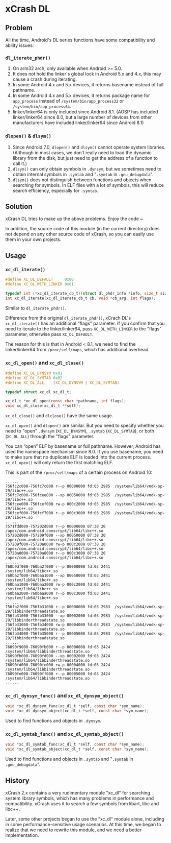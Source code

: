 # xCrash DL

## Problem

All the time, Android's DL series functions have some compatibility and ability issues:

### `dl_iterate_phdr()`

1. On arm32 arch, only available when Android >= 5.0.
2. It does not hold the linker's global lock in Android 5.x and 4.x, this may cause a crash during iterating.
3. In some Android 4.x and 5.x devices, it returns basename instead of full pathname.
4. In some Android 4.x and 5.x devices, it returns package name for `app_process` instead of `/system/bin/app_process32` or `/system/bin/app_process64`.
5. linker/linker64 is only included since Android 8.1. (AOSP has included linker/linker64 since 8.0, but a large number of devices from other manufacturers have included linker/linker64 since Android 8.1)

### `dlopen()` & `dlsym()`

1. Since Android 7.0, `dlopen()` and `dlsym()` cannot operate system libraries. (Although in most cases, we don’t really need to load the dynamic library from the disk, but just need to get the address of a function to call it.)
2. `dlsym()` can only obtain symbols in `.dynsym`, but we sometimes need to obtain internal symbols in `.symtab` and "`.symtab` in `.gnu_debugdata`".
3. `dlsym()` does not distinguish between functions and objects when searching for symbols. In ELF files with a lot of symbols, this will reduce search efficiency, especially for `.symtab`.

## Solution

xCrash DL tries to make up the above problems. Enjoy the code ~

In addition, the source code of this module (in the current directory) does not depend on any other source code of xCrash, so you can easily use them in your own projects.

## Usage

### `xc_dl_iterate()`

```c
#define XC_DL_DEFAULT     0x00
#define XC_DL_WITH_LINKER 0x01

typedef int (*xc_dl_iterate_cb_t)(struct dl_phdr_info *info, size_t size, void *arg);
int xc_dl_iterate(xc_dl_iterate_cb_t cb, void *cb_arg, int flags);
```

Similar to `dl_iterate_phdr()`.

Difference from the original `dl_iterate_phdr()`, xCrach DL's `xc_dl_iterate()` has an additional "flags" parameter. If you confirm that you need to iterate to the linker/linker64, pass `XC_DL_WITH_LINKER` to the "flags" parameter, otherwise pass `XC_DL_DEFAULT`.

The reason for this is that in Android < 8.1, we need to find the linker/linker64 from `/proc/self/maps`, which has additional overhead.

### `xc_dl_open()` and `xc_dl_close()`

```c
#define XC_DL_DYNSYM 0x01
#define XC_DL_SYMTAB 0x02
#define XC_DL_ALL    (XC_DL_DYNSYM | XC_DL_SYMTAB)

typedef struct xc_dl xc_dl_t;

xc_dl_t *xc_dl_open(const char *pathname, int flags);
void xc_dl_close(xc_dl_t **self);
```

`xc_dl_close()` and `dlclose()` have the same usage.

`xc_dl_open()` and `dlopen()` are similar. But you need to specify whether you need to "open" `.dynsym` (`XC_DL_DYNSYM`), `.symtab` (`XC_DL_SYMTAB`), or both (`XC_DL_ALL`) through the "flags" parameter.

You can “open” ELF by basename or full pathname. However, Android has used the namespace mechanism since 8.0. If you use basename, you need to make sure that no duplicate ELF is loaded into the current process. `xc_dl_open()` will only return the first matching ELF.

This is part of the `/proc/self/maps` of a certain process on Android 10:

```
......
756fc2c000-756fc7c000 r--p 00000000 fd:03 2985  /system/lib64/vndk-sp-29/libc++.so
756fc7c000-756fcee000 --xp 00050000 fd:03 2985  /system/lib64/vndk-sp-29/libc++.so
756fcee000-756fcef000 rw-p 000c2000 fd:03 2985  /system/lib64/vndk-sp-29/libc++.so
756fcef000-756fcf7000 r--p 000c3000 fd:03 2985  /system/lib64/vndk-sp-29/libc++.so
......
7571fdd000-757202d000 r--p 00000000 07:38 20    /apex/com.android.conscrypt/lib64/libc++.so
757202d000-757209f000 --xp 00050000 07:38 20    /apex/com.android.conscrypt/lib64/libc++.so
757209f000-75720a0000 rw-p 000c2000 07:38 20    /apex/com.android.conscrypt/lib64/libc++.so
75720a0000-75720a8000 r--p 000c3000 07:38 20    /apex/com.android.conscrypt/lib64/libc++.so
......
760b9df000-760ba2f000 r--p 00000000 fd:03 2441  /system/lib64/libc++.so
760ba2f000-760baa1000 --xp 00050000 fd:03 2441  /system/lib64/libc++.so
760baa1000-760baa2000 rw-p 000c2000 fd:03 2441  /system/lib64/libc++.so
760baa2000-760baaa000 r--p 000c3000 fd:03 2441  /system/lib64/libc++.so
......
756fb2f000-756fb31000 r--p 00000000 fd:03 2983  /system/lib64/vndk-sp-29/libbinderthreadstate.so
756fb31000-756fb33000 --xp 00002000 fd:03 2983  /system/lib64/vndk-sp-29/libbinderthreadstate.so
756fb33000-756fb34000 rw-p 00004000 fd:03 2983  /system/lib64/vndk-sp-29/libbinderthreadstate.so
756fb34000-756fb35000 r--p 00005000 fd:03 2983  /system/lib64/vndk-sp-29/libbinderthreadstate.so
......
76090f9000-76090fb000 r--p 00000000 fd:03 2424  /system/lib64/libbinderthreadstate.so
76090fb000-76090fd000 --xp 00002000 fd:03 2424  /system/lib64/libbinderthreadstate.so
76090fd000-76090fe000 rw-p 00004000 fd:03 2424  /system/lib64/libbinderthreadstate.so
76090fe000-76090ff000 r--p 00005000 fd:03 2424  /system/lib64/libbinderthreadstate.so
......
```

### `xc_dl_dynsym_func()` and `xc_dl_dynsym_object()`

```c
void *xc_dl_dynsym_func(xc_dl_t *self, const char *sym_name);
void *xc_dl_dynsym_object(xc_dl_t *self, const char *sym_name);
```

Used to find functions and objects in `.dynsym`.

### `xc_dl_symtab_func()` and `xc_dl_symtab_object()`

```c
void *xc_dl_symtab_func(xc_dl_t *self, const char *sym_name);
void *xc_dl_symtab_object(xc_dl_t *self, const char *sym_name);
```

Used to find functions and objects in `.symtab` and "`.symtab` in `.gnu_debugdata`".

## History

xCrash 2.x contains a very rudimentary module "xc_dl" for searching system library symbols, which has many problems in performance and compatibility. xCrash uses it to search a few symbols from libart, libc and libc++.

Later, some other projects began to use the "xc_dl" module alone, including in some performance-sensitive usage scenarios. At this time, we began to realize that we need to rewrite this module, and we need a better implementation.
